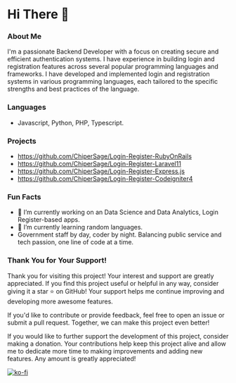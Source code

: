 # Hi There 👋

### About Me
I'm a passionate Backend Developer with a focus on creating secure and efficient authentication systems. I have experience in building login and registration features across several popular programming languages and frameworks. I have developed and implemented login and registration systems in various programming languages, each tailored to the specific strengths and best practices of the language.

### Languages
- Javascript, Python, PHP, Typescript.

### Projects
- https://github.com/ChiperSage/Login-Register-RubyOnRails
- https://github.com/ChiperSage/Login-Register-Laravel11
- https://github.com/ChiperSage/Login-Register-Express.js
- https://github.com/ChiperSage/Login-Register-Codeigniter4

### Fun Facts
- 🔭 I’m currently working on an Data Science and Data Analytics, Login Register-based apps.
- 🌱 I’m currently learning random languages.
- Government staff by day, coder by night. Balancing public service and tech passion, one line of code at a time.

### Thank You for Your Support!

Thank you for visiting this project! Your interest and support are greatly appreciated. If you find this project useful or helpful in any way, consider giving it a star ⭐ on GitHub! Your support helps me continue improving and developing more awesome features.

If you'd like to contribute or provide feedback, feel free to open an issue or submit a pull request. Together, we can make this project even better!

If you would like to further support the development of this project, consider making a donation. Your contributions help keep this project alive and allow me to dedicate more time to making improvements and adding new features. Any amount is greatly appreciated!

[![ko-fi](https://ko-fi.com/img/githubbutton_sm.svg)](https://ko-fi.com/O5O8APCCQ)
